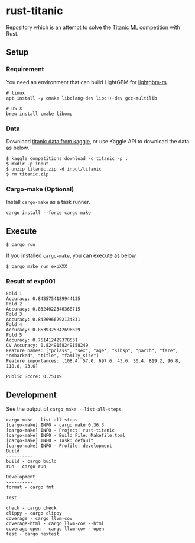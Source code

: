 # rust-titanic

Repository which is an attempt to solve the [Titanic ML competition](https://www.kaggle.com/competitions/titanic) with Rust.

## Setup

### Requirement

You need an environment that can build LightGBM for [lightgbm-rs](https://github.com/vaaaaanquish/lightgbm-rs#require).

```
# linux
apt install -y cmake libclang-dev libc++-dev gcc-multilib

# OS X
brew install cmake libomp
```

### Data

Download [titanic data from kaggle](https://www.kaggle.com/competitions/titanic/data), or use Kaggle API to download the data as below.

```
$ kaggle competitions download -c titanic -p .
$ mkdir -p input
$ unzip titanic.zip -d input/titanic
$ rm titanic.zip
```

### Cargo-make (Optional)

Install `cargo-make` as a task runner.

```
cargo install --force cargo-make
```

## Execute

```
$ cargo run
```

If you installed `cargo-make`, you can execute as below.

```
$ cargo make run expXXX
```

### Result of exp001

```
Fold 1
Accuracy: 0.8435754189944135
Fold 2
Accuracy: 0.8324022346368715
Fold 3
Accuracy: 0.8426966292134831
Fold 4
Accuracy: 0.8539325842696629
Fold 5
Accuracy: 0.751412429378531
CV Accuracy: 0.8249158249158249
Feature names: ["pclass", "sex", "age", "sibsp", "parch", "fare", "embarked", "title", "family_size"]
Feature importances: [108.4, 57.0, 697.6, 43.6, 30.4, 819.2, 96.8, 118.8, 93.6]
```

```
Public Score: 0.75119
```

## Development

See the output of `cargo make --list-all-steps`.

```
cargo make --list-all-steps
[cargo-make] INFO - cargo make 0.36.3
[cargo-make] INFO - Project: rust-titanic
[cargo-make] INFO - Build File: Makefile.toml
[cargo-make] INFO - Task: default
[cargo-make] INFO - Profile: development
Build
----------
build - cargo build
run - cargo run

Development
----------
format - cargo fmt

Test
----------
check - cargo check
clippy - cargo clippy
coverage - cargo llvm-cov
coverage-html - cargo llvm-cov --html
coverage-open - cargo llvm-cov --open
test - cargo nextest
```
